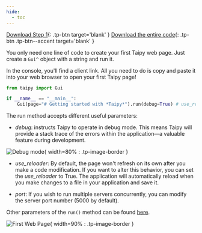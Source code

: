 ```yaml
---
hide:
  - toc
---
```

[Download Step 1](./../src/step_01.zip){: .tp-btn target='blank' }
[Download the entire code](./../src/src.zip){: .tp-btn .tp-btn--accent target='blank' }


You only need one line of code to create your first Taipy web page. Just create a `Gui^`
object with a string and run it.

In the console, you'll find a client link. All you need to do is copy and paste it into
your web browser to open your first Taipy page!


```python
from taipy import Gui

if __name__ == "__main__":
    Gui(page="# Getting started with *Taipy*").run(debug=True) # use_reloader=True
```

The run method accepts different useful parameters:

- _debug_: instructs Taipy to operate in debug mode. This means Taipy will provide a
stack trace of the errors within the application—a valuable feature during
development.

![Debug mode](images/debug_mode.png){ width=80% : .tp-image-border }

- _use_reloader_: By default, the page won't refresh on its own after you make a code
modification. If you want to alter this behavior, you can set the *use_reloader* to
True. The application will automatically reload when you make changes to a file in
your application and save it.

- _port_: If you wish to run multiple servers concurrently, you can modify the server
port number (5000 by default).

Other parameters of the `run()` method can be found
[here](../../../../manuals/userman/configuration/gui-config.md#configuring-the-gui-instance).

![First Web Page](images/result.png){ width=90% : .tp-image-border }
